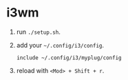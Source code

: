 # i3wm

1. run `./setup.sh`.
1. add your `~/.config/i3/config`.

    ```text
    include ~/.config/i3/myplug/config
    ```

1. reload with `<Mod> + Shift + r`.
